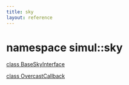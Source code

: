 ```yaml
---
title: sky
layout: reference
---
```

namespace simul::sky
===
[class BaseSkyInterface](../../simul/sky/BaseSkyInterface)

[class OvercastCallback](../../simul/sky/OvercastCallback)

